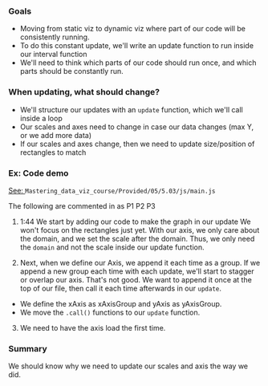 ### Goals

* Moving from static viz to dynamic viz where part of our code will be consistently running.
* To do this constant update, we'll write an update function to run inside our interval function
* We'll need to think which parts of our code should run once, and which parts should be constantly run. 


### When updating, what should change?
  * We'll structure our updates with an `update` function, which we'll call inside a loop
  * Our scales and axes need to change in case our data changes (max Y, or we add more data)
  * If our scales and axes change, then we need to update size/position of rectangles to match

### Ex: Code demo

[See: ](https://github.com/Asduveneck/Learning-Stuff/blob/6cd9c808ca66d6d2eacf9647edd0a4441927c426/D3/Mastering_data_viz_course/Provided/05/5.03/js/main.js#L68) `Mastering_data_viz_course/Provided/05/5.03/js/main.js`

The following are commented in as P1 P2 P3

1. 1:44 We start by adding our code to make the graph in our update
We won't focus on the rectangles just yet.
With our axis, we only care about the domain, and we set the scale after the domain. Thus, we only need the `domain` and not the scale inside our update function.

2. Next, when we define our Axis, we append it each time as a group. If we append a new group each time with each update, we'll start to stagger or overlap our axis. That's not good. We want to append it once at the top of our file, then call it each time afterwards in our `update`.

  * We define the xAxis as xAxisGroup and yAxis as yAxisGroup.
  * We move the `.call()` functions to our `update` function.

3. We need to have the axis load the first time.

### Summary
We should know why we need to update our scales and axis the way we did.

